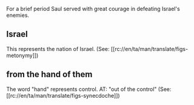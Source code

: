 For a brief period Saul served with great courage in defeating Israel's enemies.

##  Israel ##

This represents the nation of Israel. (See: [[rc://en/ta/man/translate/figs-metonymy]])

## from the hand of them  ##

The word "hand" represents control. AT: "out of the control" (See: [[rc://en/ta/man/translate/figs-synecdoche]])